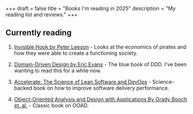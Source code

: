 +++
draft = false
title = "Books I'm reading in 2025"
description = "My reading list and reviews."
+++

## Currently reading

1. [Invisible Hook by Peter Leeson](https://www.amazon.com/Invisible-Hook-Hidden-Economics-Pirates/dp/0691150095) - Looks at the economics of pirates and how they were able to create a functioning society.

2. [Domain-Driven Design by Eric Evans](https://www.amazon.com/Domain-Driven-Design-Tackling-Complexity-Software/dp/0321125215) - The blue book of DDD. I've been wanting to read this for a while now.

3. [Accelerate: The Science of Lean Software and DevOps](https://www.amazon.com/Accelerate-Software-Performing-Technology-Organizations/dp/1942788339) - Science-backed book on how to improve software delivery performance.

4. [Object-Oriented Analysis and Design with Applications By Grady Booch et. al.](https://www.amazon.com/Shuttered-Secrets-Paranormal-Suspense-Mystery/dp/1736186604) - Classic book on OOAD.
